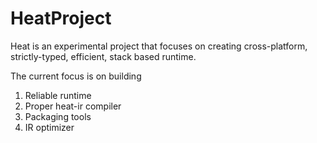 # HeatProject
Heat is an experimental project that focuses on creating cross-platform, strictly-typed, efficient, stack based runtime.

The current focus is on building
1. Reliable runtime
2. Proper heat-ir compiler
3. Packaging tools
4. IR optimizer